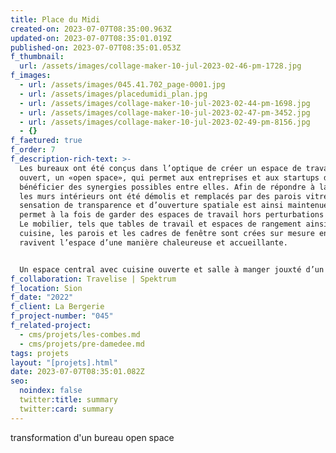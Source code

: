 ```yaml
---
title: Place du Midi
created-on: 2023-07-07T08:35:00.963Z
updated-on: 2023-07-07T08:35:01.019Z
published-on: 2023-07-07T08:35:01.053Z
f_thumbnail:
  url: /assets/images/collage-maker-10-jul-2023-02-46-pm-1728.jpg
f_images:
  - url: /assets/images/045.41.702_page-0001.jpg
  - url: /assets/images/placedumidi_plan.jpg
  - url: /assets/images/collage-maker-10-jul-2023-02-44-pm-1698.jpg
  - url: /assets/images/collage-maker-10-jul-2023-02-47-pm-3452.jpg
  - url: /assets/images/collage-maker-10-jul-2023-02-49-pm-8156.jpg
  - {}
f_faetured: true
f_order: 7
f_description-rich-text: >-
  Les bureaux ont été conçus dans l’optique de créer un espace de travail
  ouvert, un «open space», qui permet aux entreprises et aux startups de pouvoir
  bénéficier des synergies possibles entre elles. Afin de répondre à la demande,
  les murs intérieurs ont été démolis et remplacés par des parois vitrées. La
  sensation de transparence et d’ouverture spatiale est ainsi maintenue et
  permet à la fois de garder des espaces de travail hors perturbations sonores.
  Le mobilier, tels que tables de travail et espaces de rangement ainsi que la
  cuisine, les parois et les cadres de fenêtre sont crées sur mesure en bois et
  ravivent l’espace d’une manière chaleureuse et accueillante.


  Un espace central avec cuisine ouverte et salle à manger jouxté d’un espace de jeux et repos ont été pensés offrant un cadre de travail agréable. Pour permettre une privacité au sein de cet espace ouvert, comme les réunions, quelques espaces fermés sont conçus.
f_collaboration: Travelise | Spektrum
f_location: Sion
f_date: "2022"
f_client: La Bergerie
f_project-number: "045"
f_related-project:
  - cms/projets/les-combes.md
  - cms/projets/pre-damedee.md
tags: projets
layout: "[projets].html"
date: 2023-07-07T08:35:01.082Z
seo:
  noindex: false
  twitter:title: summary
  twitter:card: summary
---
```

t﻿ransformation d'un bureau open space